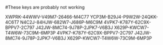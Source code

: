 #These keys are probably not working

XWPRK-44WWV-V49M7-26466-M4C77
YCP3M-B29J4-P9W2W-24QKK-4C6T7
N4C2J-84HJW-682W7-J686P-M6C9M
4VPK7-K787Y-62C9X-BPPV7-2C797
J42JW-8MC74-9J78P-2JPK7-V6B3J
X629P-KWCW7-T4W6W-73C9M-6MP3P
4VPK7-K787Y-62C9X-BPPV7-2C797
J42JW-8MC74-9J78P-2JPK7-V6B3J
X629P-KWCW7-T4W6W-73C9M-6MP3P

